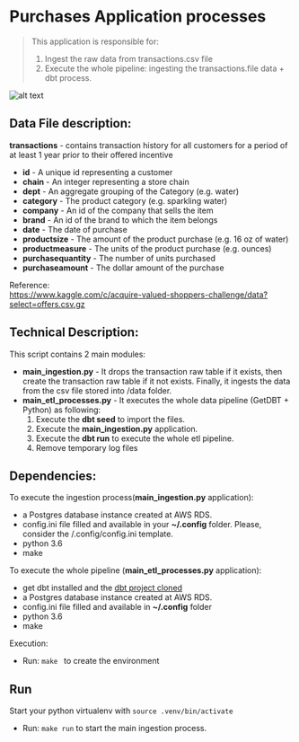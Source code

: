 
# Purchases Application processes
> This application is responsible for:
> 1. Ingest the raw data from transactions.csv file
> 2. Execute the whole pipeline: ingesting the transactions.file data + dbt process.

![alt text](https://blog.hotmart.com/blog/2019/07/BLOG_ciclo-de-compra-670x419.png)


## Data File description:

__transactions__ - contains transaction history for all customers for a period of at least 1 year prior to their offered incentive
- __id__ - A unique id representing a customer
- __chain__ - An integer representing a store chain
- __dept__ - An aggregate grouping of the Category (e.g. water)
- __category__ - The product category (e.g. sparkling water)
- __company__ - An id of the company that sells the item
- __brand__ - An id of the brand to which the item belongs
- __date__ - The date of purchase
- __productsize__ - The amount of the product purchase (e.g. 16 oz of water)
- __productmeasure__ - The units of the product purchase (e.g. ounces)
- __purchasequantity__ - The number of units purchased
- __purchaseamount__ - The dollar amount of the purchase


Reference:  
https://www.kaggle.com/c/acquire-valued-shoppers-challenge/data?select=offers.csv.gz  


## Technical Description:

This script contains 2 main modules:
- __main_ingestion.py__ - It drops the transaction raw table if it exists, then create the transaction raw table if it not exists. Finally, it ingests the data from the csv file stored into /data folder.
- __main_etl_processes.py__ - It executes the whole data pipeline (GetDBT + Python) as following:
  1. Execute the __dbt seed__ to import the files.
  2. Execute the __main_ingestion.py__ application.
  3. Execute the __dbt run__ to execute the whole etl pipeline.
  4. Remove temporary log files

## Dependencies:
To execute the ingestion process(__main_ingestion.py__ application):
* a Postgres database instance created at AWS RDS.
* config.ini file filled and available in your __~/.config__ folder. Please, consider the /.config/config.ini template.
* python 3.6
* make

To execute the whole pipeline (__main_etl_processes.py__ application):
* get dbt installed and the [dbt project cloned](https://github.com/jmilhomem/dbt_purchases_project) 
* a Postgres database instance created at AWS RDS.
* config.ini file filled and available in __~/.config__ folder
* python 3.6
* make  

Execution:
* Run: ```make ``` to create the environment

## Run
Start your python virtualenv with ```source .venv/bin/activate```

* Run: ```make run``` to start the main ingestion process.

